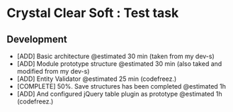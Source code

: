 Crystal Clear Soft : Test task
======

Development
---
- [ADD] Basic architecture @estimated 30 min (taken from my dev-s)
- [ADD] Module prototype structure @estimated 30 min (also taked and modified from my dev-s)
- [ADD] Entity Validator @estimated 25 min (codefreez.)
- [COMPLETE] 50%. Save structures has been completed @estimated 1h
- [ADD] And configured jQuery table plugin as prototype @estimated 1h (codefreez.)